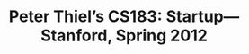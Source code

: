 ---
layout: recentreadings
title: "Peter Thiel’s CS183: Startup—Stanford, Spring 2012"
categories : [recentreadings]
readurl: http://blakemasters.tumblr.com/peter-thiels-cs183-startup
pullquote: "Here are my essay versions of my class notes from CS183: Startup. Errors and omissions are my own. Credit for good stuff is Peter’s."
---